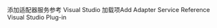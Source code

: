 <span data-ttu-id="543b5-101">添加适配器服务参考 Visual Studio 加载项</span><span class="sxs-lookup"><span data-stu-id="543b5-101">Add Adapter Service Reference Visual Studio Plug-in</span></span>